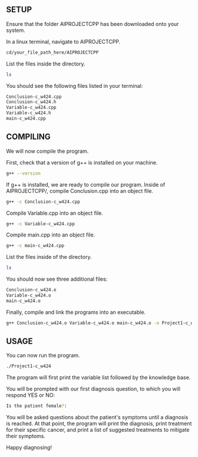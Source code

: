 ## SETUP

Ensure that the folder AIPROJECTCPP has been downloaded onto your system. 

In a linux terminal, navigate to AIPROJECTCPP. 

```bash
cd/your_file_path_here/AIPROJECTCPP
```

List the files inside the directory.

```bash
ls
```

You should see the following files listed in your terminal: 

```bash
Conclusion-c_w424.cpp
Conclusion-c_w424.h
Variable-c_w424.cpp
Variable-c_w424.h
main-c_w424.cpp
```

## COMPILING

We will now compile the program.

First, check that a version of g++ is installed on your machine.

```bash
g++ --version
```

If g++ is installed, we are ready to compile our program. Inside of AIPROJECTCPP/, compile Conclusion.cpp into an object file.

```bash
g++ -c Conclusion-c_w424.cpp
```

Compile Variable.cpp into an object file.

```bash
g++ -c Variable-c_w424.cpp
```

Compile main.cpp into an object file.

```bash
g++ -c main-c_w424.cpp
```

List the files inside of the directory. 

```bash
ls
```

You should now see three additional files: 

```bash
Conclusion-c_w424.o
Variable-c_w424.o
main-c_w424.o
```

Finally, compile and link the programs into an executable.

```bash
g++ Conclusion-c_w424.o Variable-c_w424.o main-c_w424.o -o Project1-c_w424
```

## USAGE

You can now run the program.

```bash
./Project1-c_w424
```

The program will first print the variable list followed by the knowledge base. 

You will be prompted with our first diagnosis question, to which you will respond YES or NO: 

```bash
Is the patient female?: 
```

You will be asked questions about the patient's symptoms until a diagnosis is reached. At that point, the program will print the diagnosis, print treatment for their specific cancer, and print a list of suggested treatments to mitigate their symptoms.

Happy diagnosing!